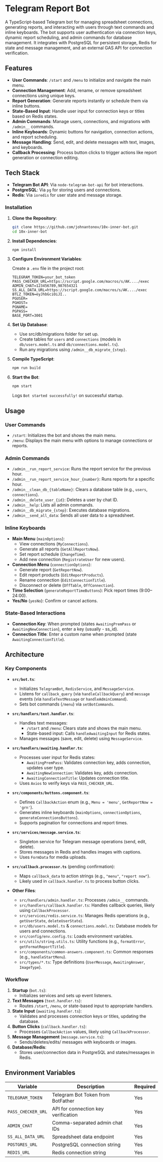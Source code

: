 # Telegram Report Bot

A TypeScript-based Telegram bot for managing spreadsheet connections, generating reports, and interacting with users through text commands and inline keyboards. The bot supports user authentication via connection keys, dynamic report scheduling, and admin commands for database management. It integrates with PostgreSQL for persistent storage, Redis for state and message management, and an external GAS API for connection verification.

## Features

- **User Commands**: `/start` and `/menu` to initialize and navigate the main menu.
- **Connection Management**: Add, rename, or remove spreadsheet connections using unique keys.
- **Report Generation**: Generate reports instantly or schedule them via inline buttons.
- **State-Based Input**: Handle user input for connection keys or titles based on Redis states.
- **Admin Commands**: Manage users, connections, and migrations with `/admin__` commands.
- **Inline Keyboards**: Dynamic buttons for navigation, connection actions, and report scheduling.
- **Message Handling**: Send, edit, and delete messages with text, images, and keyboards.
- **Callback Processing**: Process button clicks to trigger actions like report generation or connection editing.

## Tech Stack

- **Telegram Bot API**: Via `node-telegram-bot-api` for bot interactions.
- **PostgreSQL**: Via `pg` for storing users and connections.
- **Redis**: Via `ioredis` for user state and message storage.

### Installation

1. **Clone the Repository**:

   ```bash
   git clone https://github.com/johnantonov/10x-inner-bot.git
   cd 10x-inner-bot
   ```

2. **Install Dependencies**:

   ```bash
   npm install
   ```

3. **Configure Environment Variables**:

   Create a `.env` file in the project root:

   ```env
   TELEGRAM_TOKEN=your_bot_token
   PASS_CHECKER_URL=https://script.google.com/macros/s/AK..../exec
   ADMIN_CHAT=123456789,987654321
   SS_ALL_DATA_URL=https://script.google.com/macros/s/AK..../exec
   BTLZ_TOKEN=eyJhbGciOiJI..
   PGUSER=
   PGHOST=
   PGNAME=
   PGPASS=
   BASE_PORT=3001
   ```

4. **Set Up Database**:

   - Use src/db/migrations folder for set up.
   - Create tables for `users` and `connections` (models in `db/users.model.ts` and `db/connections.model.ts`).
   - Run any migrations using `/admin__db_migrate_{step}`.

5. **Compile TypeScript**:

   ```bash
   npm run build
   ```

6. **Start the Bot**:

   ```bash
   npm start
   ```

   Logs `Bot started successfully!` on successful startup.

## Usage

### User Commands

- `/start`: Initializes the bot and shows the main menu.
- `/menu`: Displays the main menu with options to manage connections or reports.

### Admin Commands

- `/admin__run_report_service`: Runs the report service for the previous hour.
- `/admin__run_report_service_hour_{number}`: Runs reports for a specific hour.
- `/admin__clean_db_{tableName}`: Clears a database table (e.g., `users`, `connections`).
- `/admin__delete_user_{id}`: Deletes a user by chat ID.
- `/admin__help`: Lists all admin commands.
- `/admin__db_migrate_{step}`: Executes database migrations.
- `/admin__send_all_data`: Sends all user data to a spreadsheet.

### Inline Keyboards

- **Main Menu** (`mainOptions`):
  - View connections (`MyConnections`).
  - Generate all reports (`GetAllReportsNow`).
  - Set report schedule (`ChangeTime`).
  - Add new connection (`RegistrateUser` for new users).
- **Connection Menu** (`connectionOptions`):
  - Generate report (`GetReportNow`).
  - Edit report products (`EditReportProducts`).
  - Rename connection (`EditConnectionTitle`).
  - Disconnect or delete (`OffTable`, `OffConnection`).
- **Time Selection** (`generateReportTimeButtons`): Pick report times (9:00–24:00).
- **Yes/No** (`yesNo`): Confirm or cancel actions.

### State-Based Interactions

- **Connection Key**: When prompted (states `AwaitingPremPass` or `AwaitingNewConnection`), enter a key (usually - ss_id).
- **Connection Title**: Enter a custom name when prompted (state `AwaitingConnectionTitle`).

## Architecture

### Key Components

- **`src/bot.ts`**:
  - Initializes `TelegramBot`, `RedisService`, and `MessageService`.
  - Listens for `callback_query` (via `handleCallbackQuery`) and `message` events (via `handleTextMessage` or `handleAdminCommand`).
  - Sets bot commands (`/menu`) via `setBotCommands`.

- **`src/handlers/text.handler.ts`**:
  - Handles text messages:
    - `/start` and `/menu`: Clears state and shows the main menu.
    - State-based input: Calls `handleAwaitingInput` for Redis states.
  - Manages messages (save, edit, delete) using `MessageService`.

- **`src/handlers/awaiting.handler.ts`**:
  - Processes user input for Redis states:
    - `AwaitingPremPass`: Validates connection key, adds connection, updates user type.
    - `AwaitingNewConnection`: Validates key, adds connection.
    - `AwaitingConnectionTitle`: Updates connection title.
  - Uses `Axios` to verify keys via `PASS_CHECKER_URL`.

- **`src/components/buttons.component.ts`**:
  - Defines `CallbackAction` enum (e.g., `Menu = 'menu'`, `GetReportNow = 'grn'`).
  - Generates inline keyboards (`mainOptions`, `connectionOptions`, `generateConnectionsButtons`).
  - Supports pagination for connections and report times.

- **`src/services/message.service.ts`**:
  - Singleton service for Telegram message operations (send, edit, delete).
  - Stores messages in Redis and handles images with captions.
  - Uses `FormData` for media uploads.

- **`src/callback.processor.ts`** (pending confirmation):
  - Maps `callback_data` to action strings (e.g., `"menu"`, `"report now"`).
  - Likely used in `callback.handler.ts` to process button clicks.

- **Other Files**:
  - `src/handlers/admin.handler.ts`: Processes `/admin__` commands.
  - `src/handlers/callback.handler.ts`: Handles callback queries, likely using `CallbackProcessor`.
  - `src/services/redis.service.ts`: Manages Redis operations (e.g., `getUserState`, `deleteUserState`).
  - `src/db/users.model.ts` & `connections.model.ts`: Database models for users and connections.
  - `src/config/env.config.ts`: Loads environment variables.
  - `src/utils/string.utils.ts`: Utility functions (e.g., `formatError`, `getFormatReportTitle`).
  - `src/components/common-answers.component.ts`: Common responses (e.g., `handleStartMenu`).
  - `src/types/*.ts`: Type definitions (`UserMessage`, `AwaitingAnswer`, `ImageType`).

### Workflow

1. **Startup** (`bot.ts`):
   - Initializes services and sets up event listeners.
2. **Text Messages** (`text.handler.ts`):
   - Routes `/start`, `/menu`, or state-based input to appropriate handlers.
3. **State Input** (`awaiting.handler.ts`):
   - Validates and processes connection keys or titles, updating the database.
4. **Button Clicks** (`callback.handler.ts`):
   - Processes `CallbackAction` values, likely using `CallbackProcessor`.
5. **Message Management** (`message.service.ts`):
   - Sends/deletes/edits/ messages with keyboards or images.
6. **Database/Redis**:
   - Stores user/connection data in PostgreSQL and states/messages in Redis.

## Environment Variables

| Variable            | Description                              | Required |
|---------------------|-----------------------------------------|----------|
| `TELEGRAM_TOKEN`    | Telegram Bot Token from BotFather       | Yes      |
| `PASS_CHECKER_URL`  | API for connection key verification     | Yes      |
| `ADMIN_CHAT`        | Comma-separated admin chat IDs         | Yes      |
| `SS_ALL_DATA_URL`   | Spreadsheet data endpoint             | Yes      |
| `POSTGRES_URL`      | PostgreSQL connection string           | Yes      |
| `REDIS_URL`         | Redis connection string                | Yes      |
